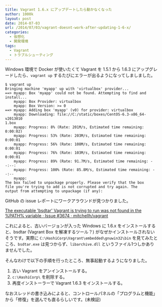 ```yaml
---
title: Vagrant 1.6.x にアップデートしたら動かなくなった
author: 1000k
layout: post
date: 2014-07-03
url: /2014/07/03/vagrant-doesnt-work-after-updating-1-6-x/
categories:
  - 仮想化
  - 開発環境
tags:
  - Vagrant
  - トラブルシューティング
---
```

Windows 環境で Docker が使いたくて Vagrant を 1.5.1 から 1.6.3 にアップグレードしたら、`vagrant up` するたびにエラーが出るようになってしましました。

```
$ vagrant up
Bringing machine 'myapp' up with 'virtualbox' provider...
==> myapp: Box 'myapp' could not be found. Attempting to find and
install...
    myapp: Box Provider: virtualbox
    myapp: Box Version: >= 0
==> myapp: Adding box 'myapp' (v0) for provider: virtualbox
    myapp: Downloading: file://C:/static/boxes/CentOS-6.3-x86_64-v2013010
1.box
    myapp: Progress: 8% (Rate: 201M/s, Estimated time remaining: 0:00:02)
    myapp: Progress: 53% (Rate: 203M/s, Estimated time remaining: 0:00:01
    myapp: Progress: 56% (Rate: 108M/s, Estimated time remaining: 0:00:01
    myapp: Progress: 76% (Rate: 103M/s, Estimated time remaining: 0:00:01
    myapp: Progress: 89% (Rate: 91.7M/s, Estimated time remaining: --:--:
    myapp: Progress: 100% (Rate: 85.8M/s, Estimated time remaining: --:--
    myapp:
The box failed to unpackage properly. Please verify that the box
file you're trying to add is not corrupted and try again. The
output from attempting to unpackage (if any):
```

GitHub の issue レポートにワークアラウンドが見つかりました。

[The executable 'bsdtar' Vagrant is trying to run was not found in the %PATH% variable · Issue #3674 · mitchellh/vagrant](https://github.com/mitchellh/vagrant/issues/3674)

これによると、古いバージョンが入った Windows に 1.6.x をインストールすると、bsdtar (Vagrant Box を解凍するツール？) がなぜかインストールされないそうです。実際に `C:\HashiCorp\Vagrant\embedded\gnuwin32\bin` を見てみたところ、`bsdtar.exe` は見つからず、`libarchive.dll` というファイル1つしかありませんでした。

そんなわけで以下の手順を行ったところ、無事起動するようになりました。

  1. 古い Vagrant をアンインストールする。
  2. `c:\HashiCorp\` を削除する。
  3. 再度インストーラーで Vagrant 1.6.3 をインストールする。

なおスレッドの書き込みによると、コントロールパネルの「プログラムと機能」から「修復」を選んでも直るらしいです。(未検証)